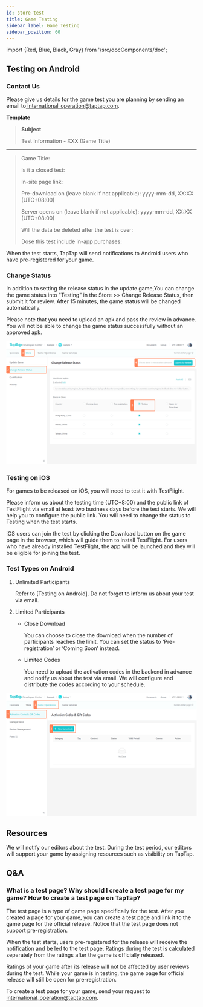 ```yaml
---
id: store-test 
title: Game Testing 
sidebar_label: Game Testing
sidebar_position: 60
---
```


import {Red, Blue, Black, Gray} from '/src/docComponents/doc';

## Testing on Android

### Contact Us

Please give us details for the game test you are planning by sending an email to[ international_operation@taptap.com](mailto:international_operation@taptap.com).

**Template**

> **Subject**
>
> Test Information - XXX (Game Title)
---
>
> Game Title:
>
> Is it a closed test:
>
> In-site page link:
>
> Pre-download on (leave blank if not applicable): yyyy-mm-dd, XX:XX (UTC+08:00)
>
> Server opens on (leave blank if not applicable): yyyy-mm-dd, XX:XX (UTC+08:00)
>
> Will the data be deleted after the test is over:
>
> Dose this test include in-app purchases:

When the test starts, TapTap will send notifications to Android users who have pre-registered for your game.

### Change Status

In addition to setting the release status in the update game,You can change the game status into "Testing" in the <Blue>Store</Blue> >> <Blue>Change Release Status</Blue>, then submit it for review. After 15 minutes, the game status will be changed automatically.

Please note that you need to upload an apk and pass the review in advance. You will not be able to change the game status successfully without an approved apk.

![ ](/img/Game-Testing-1.png)

### Testing on iOS

For games to be released on iOS, you will need to test it with TestFlight.

Please inform us about the testing time (UTC+8:00) and the public link of TestFlight via email at least two business days before the test starts. We will help you to configure the public link. You will need to change the status to Testing when the test starts.

iOS users can join the test by clicking the Download button on the game page in the browser, which will guide them to install TestFlight. For users who have already installed TestFlight, the app will be launched and they will be eligible for joining the test.

### Test Types on Android

1. Unlimited Participants

    Refer to [Testing on Android]. Do not forget to inform us about your test via email. 

2. Limited Participants

    - Close Download 

        You can choose to close the download when the number of participants reaches the limit. You can set the status to ‘Pre-registration’ or ‘Coming Soon’ instead.

    - Limited Codes

        You need to upload the activation codes in the backend in advance and notify us about the test via email. We will configure and distribute the codes according to your schedule.

![ ](/img/Game-Testing-2.png)

## Resources

We will notify our editors about the test. During the test period, our editors will support your game by assigning resources such as visibility on TapTap.

## Q&A

### What is a test page? Why should I create a test page for my game? How to create a test page on TapTap?

The test page is a type of game page specifically for the test. After you created a page for your game, you can create a test page and link it to the game page for the official release. Notice that the test page does not support pre-registration.

When the test starts, users pre-registered for the release will receive the notification and be led to the test page. Ratings during the test is calculated separately from the ratings after the game is officially released. 

Ratings of your game after its release will not be affected by user reviews during the test. While your game is in testing, the game page for official release will still be open for pre-registration.

To create a test page for your game, send your request to[ international_operation@taptap.com](mailto:international_operation@taptap.com).


